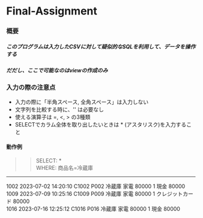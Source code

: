 # Final-Assignment

### 概要
##### このプログラムは入力したCSVに対して疑似的なSQLを利用して、データを操作する
##### だだし、ここで可能なのはviewの作成のみ

### 入力の際の注意点
* 入力の際に「半角スペース, 全角スペース」は入力しない
* 文字列を比較する時に、'' は必要なし
* 使える演算子は =, <, > の3種類
* SELECTでカラム全体を取り出したいときは * (アスタリスク)を入力すること

#### 動作例
>> SELECT: *<br>
>>WHERE: 商品名=冷蔵庫<br>
---------------------------------------------
1002 2023-07-02 14:20:10 C1002 P002 冷蔵庫 家電 80000 1 現金 80000<br>
1009 2023-07-09 10:25:16 C1009 P009 冷蔵庫 家電 80000 1 クレジットカード 80000<br>
1016 2023-07-16 12:25:12 C1016 P016 冷蔵庫 家電 80000 1 現金 80000<br>
